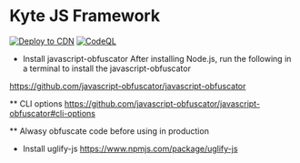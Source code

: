 # Kyte JS Framework

[![Deploy to CDN](https://github.com/keyqcloud/kyte-api-js/actions/workflows/deploy.yml/badge.svg)](https://github.com/keyqcloud/kyte-api-js/actions/workflows/deploy.yml) [![CodeQL](https://github.com/keyqcloud/kyte-api-js/actions/workflows/codeql.yml/badge.svg)](https://github.com/keyqcloud/kyte-api-js/actions/workflows/codeql.yml)

* Install javascript-obfuscator
After installing Node.js, run the following in a terminal to install the javascript-obfuscator

https://github.com/javascript-obfuscator/javascript-obfuscator

** CLI options
https://github.com/javascript-obfuscator/javascript-obfuscator#cli-options

** Alwasy obfuscate code before using in production

* Install uglify-js
https://www.npmjs.com/package/uglify-js
